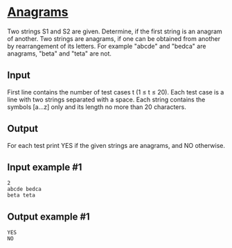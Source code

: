 # [Anagrams](https://www.e-olymp.com/en/problems/4111)
Two strings S1 and S2 are given. Determine, if the first string is an anagram of another. Two strings are anagrams, if one can be obtained from another by rearrangement of its letters. For example "abcde" and "bedca" are anagrams, "beta" and "teta" are not.

## Input
First line contains the number of test cases t (1 ≤ t ≤ 20). Each test case is a line with two strings separated with a space. Each string contains the symbols [a...z] only and its length no more than 20 characters.

## Output
For each test print YES if the given strings are anagrams, and NO otherwise.

## Input example #1
```
2
abcde bedca
beta teta
```

## Output example #1
```
YES
NO
```
